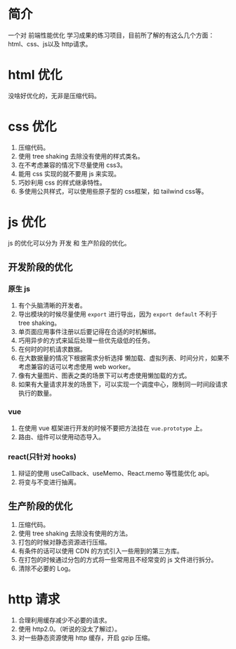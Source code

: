 # 简介

一个对 前端性能优化 学习成果的练习项目，目前所了解的有这么几个方面：html、css、js以及 http请求。

# html 优化

没啥好优化的，无非是压缩代码。

# css 优化

1. 压缩代码。
2. 使用 tree shaking 去除没有使用的样式类名。
3. 在不考虑兼容的情况下尽量使用 css3。
4. 能用 css 实现的就不要用 js 来实现。
5. 巧妙利用 css 的样式继承特性。
6. 多使用公共样式，可以使用些原子型的 css框架，如 tailwind css等。

# js 优化

js 的优化可以分为 开发 和 生产阶段的优化。

## 开发阶段的优化

### 原生 js

1. 有个头脑清晰的开发者。
2. 导出模块的时候尽量使用 `export` 进行导出，因为 `export default` 不利于 tree shaking。
3. 单页面应用事件注册以后要记得在合适的时机解绑。
4. 巧用异步的方式来延后处理一些优先级低的任务。
5. 在何时的时机请求数据。
6. 在大数据量的情况下根据需求分析选择 懒加载、虚拟列表、时间分片，如果不考虑兼容的话可以考虑使用 web worker。
7. 像有大量图片、图表之类的场景下可以考虑使用懒加载的方式。
8. 如果有大量请求并发的场景下，可以实现一个调度中心，限制同一时间段请求执行的数量。

### vue

1. 在使用 vue 框架进行开发的时候不要把方法挂在 `vue.prototype` 上。
2. 路由、组件可以使用动态导入。

### react(只针对 hooks)

1. 辩证的使用 useCallback、useMemo、React.memo 等性能优化 api。
2. 将变与不变进行抽离。

## 生产阶段的优化

1. 压缩代码。
2. 使用 tree shaking 去除没有使用的方法。
3. 打包的时候对静态资源进行压缩。
4. 有条件的话可以使用 CDN 的方式引入一些用到的第三方库。
5. 在打包的时候通过分包的方式将一些常用且不经常变的 js 文件进行拆分。
6. 清除不必要的 Log。

# http 请求

1. 合理利用缓存减少不必要的请求。
2. 使用 http2.0。（听说的没太了解过）。
3. 对一些静态资源使用 http 缓存，开启 gzip 压缩。